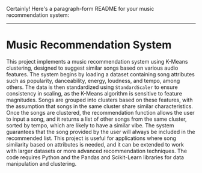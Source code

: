 Certainly! Here's a paragraph-form README for your music recommendation system:

---

# Music Recommendation System

This project implements a music recommendation system using K-Means clustering, designed to suggest similar songs based on various audio features. The system begins by loading a dataset containing song attributes such as popularity, danceability, energy, loudness, and tempo, among others. The data is then standardized using `StandardScaler` to ensure consistency in scaling, as the K-Means algorithm is sensitive to feature magnitudes. Songs are grouped into clusters based on these features, with the assumption that songs in the same cluster share similar characteristics. Once the songs are clustered, the recommendation function allows the user to input a song, and it returns a list of other songs from the same cluster, sorted by tempo, which are likely to have a similar vibe. The system guarantees that the song provided by the user will always be included in the recommended list. This project is useful for applications where song similarity based on attributes is needed, and it can be extended to work with larger datasets or more advanced recommendation techniques. The code requires Python and the Pandas and Scikit-Learn libraries for data manipulation and clustering.
